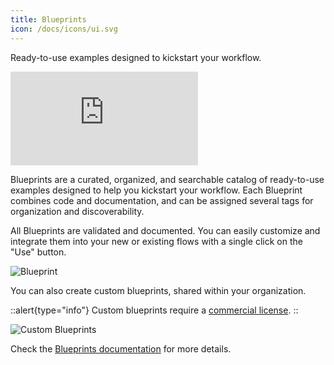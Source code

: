 ```yaml
---
title: Blueprints
icon: /docs/icons/ui.svg
---
```


Ready-to-use examples designed to kickstart your workflow.

<div class="video-container">
  <iframe src="https://www.youtube.com/embed/5mvYVLKLzGk?si=Ga4ndYv_pI3NIlLK" title="YouTube video player" frameborder="0" allow="accelerometer; autoplay; clipboard-write; encrypted-media; gyroscope; picture-in-picture; web-share" referrerpolicy="strict-origin-when-cross-origin" allowfullscreen></iframe>
</div>

Blueprints are a curated, organized, and searchable catalog of ready-to-use examples designed to help you kickstart your workflow. Each Blueprint combines code and documentation, and can be assigned several tags for organization and discoverability.

All Blueprints are validated and documented. You can easily customize and integrate them into your new or existing flows with a single click on the "Use" button.

![Blueprint](/docs/user-interface-guide/blueprints.png)

You can also create custom blueprints, shared within your organization.

::alert{type="info"}
Custom blueprints require a [commercial license](/pricing).
::

![Custom Blueprints](/docs/user-interface-guide/blueprint-org-2.png)

Check the [Blueprints documentation](../05.concepts/07.blueprints.md) for more details.
